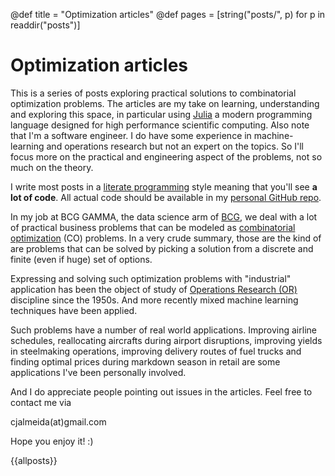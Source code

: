 @def title = "Optimization articles"
@def pages = [string("posts/", p) for p in readdir("posts")]

# Optimization articles

This is a series of posts exploring practical solutions to combinatorial optimization problems. The articles are my take on learning, understanding and exploring this space, in particular using [Julia](https://julialang.org/) a modern programming language designed for high performance scientific computing. Also note that I'm a software engineer. I do have some experience in machine-learning and operations research but not an expert on the topics. So I'll focus more on the practical and engineering aspect of the problems, not so much on the theory.

I write most posts in a [literate programming] style meaning that you'll see **a lot of code**. All actual code should be available in my [personal GitHub repo](https://github.com/cjalmeida/optim).

In my job at BCG GAMMA, the data science arm of [BCG](https://bcg.com), we deal with a lot of practical business problems that can be modeled as [combinatorial optimization](https://en.wikipedia.org/wiki/Combinatorial_optimization) (CO) problems. In a very crude summary, those are the kind of are problems that can be solved by picking a solution from a discrete and finite (even if huge) set of options. 

Expressing and solving such optimization problems with "industrial" application has been the object of study of [Operations Research (OR)](https://en.wikipedia.org/wiki/Operations_research) discipline since the 1950s. And more recently mixed machine learning techniques have been applied. 

Such problems have a number of real world applications. Improving airline schedules, reallocating aircrafts during airport disruptions, improving yields in steelmaking operations, improving delivery routes of fuel trucks and finding optimal prices during markdown season in retail are some applications I've been personally involved.

And I do appreciate people pointing out issues in the articles. Feel free to contact me via

cjalmeida(at)gmail.com

Hope you enjoy it! :)


{{allposts}}

[literate programming]: https://en.wikipedia.org/wiki/Literate_programming